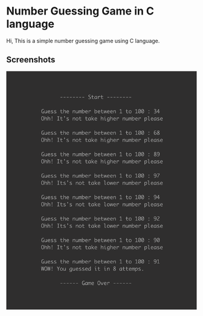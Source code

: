 # Number Guessing Game in C language
Hi, This is a simple number guessing game using C language.

## Screenshots

![Game](https://github.com/kishlayjeet/Number-Guessing-Game-In-C-Language/blob/main/preview.png?raw=true)
